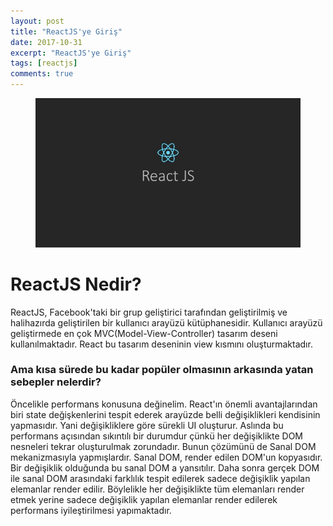 ```yaml
---
layout: post
title: "ReactJS'ye Giriş"
date: 2017-10-31
excerpt: "ReactJS'ye Giriş"
tags: [reactjs]
comments: true
---
```

<figure>
    <a href="/assets/img/react/react.jpg"><img                                           
    src="/assets/img/react/react.jpg"></a>
</figure>

# ReactJS Nedir?

  ReactJS, Facebook'taki bir grup geliştirici tarafından geliştirilmiş ve halihazırda geliştirilen bir kullanıcı arayüzü kütüphanesidir.
  Kullanıcı arayüzü geliştirmede en çok MVC(Model-View-Controller) tasarım deseni kullanılmaktadır. React bu tasarım deseninin view kısmını oluşturmaktadır.
###  Ama kısa sürede bu kadar popüler olmasının arkasında yatan sebepler nelerdir?
  Öncelikle performans konusuna değinelim. React'ın önemli avantajlarından biri state değişkenlerini tespit ederek arayüzde belli değişiklikleri kendisinin yapmasıdır. Yani değişikliklere göre sürekli UI oluşturur. Aslında bu performans açısından sıkıntılı bir durumdur çünkü her değişiklikte DOM nesneleri tekrar oluşturulmak zorundadır. Bunun çözümünü de Sanal DOM mekanizmasıyla yapmışlardır. 
  Sanal DOM, render edilen DOM'un kopyasıdır. Bir değişiklik olduğunda bu sanal DOM a yansıtılır. Daha sonra gerçek DOM ile sanal DOM arasındaki farklılık tespit edilerek sadece değişiklik yapılan elemanlar render edilir. Böylelikle her değişiklikte tüm elemanları render etmek yerine sadece değişiklik yapılan elemanlar render edilerek performans iyileştirilmesi yapımaktadır.
  
  
